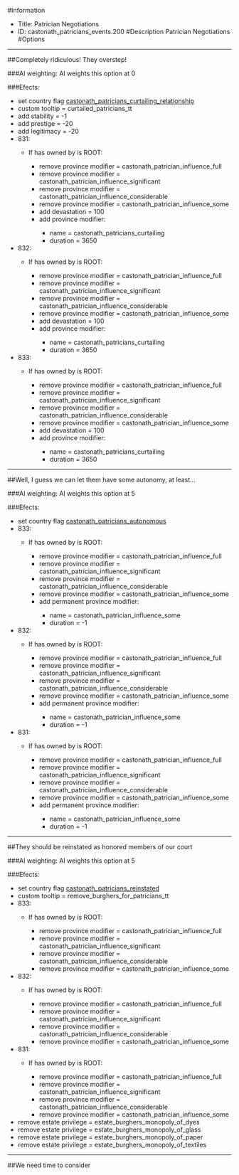 #Information
 - Title: Patrician Negotiations
 - ID: castonath_patricians_events.200
#Description
Patrician Negotiations
#Options

___
##Completely ridiculous! They overstep!

###AI weighting:
AI weights this option at 0


###Efects:<ul><li>set country flag [castonath_patricians_curtailing_relationship](../flags/castonath_patricians_curtailing_relationship.md)</li><li>custom tooltip = curtailed_patricians_tt</li><li>add stability = -1</li><li>add prestige = -20</li><li>add legitimacy = -20</li><li>831:</li><ul><li>If has owned by is ROOT:</li><ul><li>remove province modifier = castonath_patrician_influence_full</li><li>remove province modifier = castonath_patrician_influence_significant</li><li>remove province modifier = castonath_patrician_influence_considerable</li><li>remove province modifier = castonath_patrician_influence_some</li><li>add devastation = 100</li><li>add province modifier:</li><ul><li>name = castonath_patricians_curtailing</li><li>duration = 3650</li></ul></ul></ul><li>832:</li><ul><li>If has owned by is ROOT:</li><ul><li>remove province modifier = castonath_patrician_influence_full</li><li>remove province modifier = castonath_patrician_influence_significant</li><li>remove province modifier = castonath_patrician_influence_considerable</li><li>remove province modifier = castonath_patrician_influence_some</li><li>add devastation = 100</li><li>add province modifier:</li><ul><li>name = castonath_patricians_curtailing</li><li>duration = 3650</li></ul></ul></ul><li>833:</li><ul><li>If has owned by is ROOT:</li><ul><li>remove province modifier = castonath_patrician_influence_full</li><li>remove province modifier = castonath_patrician_influence_significant</li><li>remove province modifier = castonath_patrician_influence_considerable</li><li>remove province modifier = castonath_patrician_influence_some</li><li>add devastation = 100</li><li>add province modifier:</li><ul><li>name = castonath_patricians_curtailing</li><li>duration = 3650</li></ul></ul></ul></ul>

___
##Well, I guess we can let them have some autonomy, at least...

###AI weighting:
AI weights this option at 5


###Efects:<ul><li>set country flag [castonath_patricians_autonomous](../flags/castonath_patricians_autonomous.md)</li><li>833:</li><ul><li>If has owned by is ROOT:</li><ul><li>remove province modifier = castonath_patrician_influence_full</li><li>remove province modifier = castonath_patrician_influence_significant</li><li>remove province modifier = castonath_patrician_influence_considerable</li><li>remove province modifier = castonath_patrician_influence_some</li><li>add permanent province modifier:</li><ul><li>name = castonath_patrician_influence_some</li><li>duration = -1</li></ul></ul></ul><li>832:</li><ul><li>If has owned by is ROOT:</li><ul><li>remove province modifier = castonath_patrician_influence_full</li><li>remove province modifier = castonath_patrician_influence_significant</li><li>remove province modifier = castonath_patrician_influence_considerable</li><li>remove province modifier = castonath_patrician_influence_some</li><li>add permanent province modifier:</li><ul><li>name = castonath_patrician_influence_some</li><li>duration = -1</li></ul></ul></ul><li>831:</li><ul><li>If has owned by is ROOT:</li><ul><li>remove province modifier = castonath_patrician_influence_full</li><li>remove province modifier = castonath_patrician_influence_significant</li><li>remove province modifier = castonath_patrician_influence_considerable</li><li>remove province modifier = castonath_patrician_influence_some</li><li>add permanent province modifier:</li><ul><li>name = castonath_patrician_influence_some</li><li>duration = -1</li></ul></ul></ul></ul>

___
##They should be reinstated as honored members of our court

###AI weighting:
AI weights this option at 5


###Efects:<ul><li>set country flag [castonath_patricians_reinstated](../flags/castonath_patricians_reinstated.md)</li><li>custom tooltip = remove_burghers_for_patricians_tt</li><li>833:</li><ul><li>If has owned by is ROOT:</li><ul><li>remove province modifier = castonath_patrician_influence_full</li><li>remove province modifier = castonath_patrician_influence_significant</li><li>remove province modifier = castonath_patrician_influence_considerable</li><li>remove province modifier = castonath_patrician_influence_some</li></ul></ul><li>832:</li><ul><li>If has owned by is ROOT:</li><ul><li>remove province modifier = castonath_patrician_influence_full</li><li>remove province modifier = castonath_patrician_influence_significant</li><li>remove province modifier = castonath_patrician_influence_considerable</li><li>remove province modifier = castonath_patrician_influence_some</li></ul></ul><li>831:</li><ul><li>If has owned by is ROOT:</li><ul><li>remove province modifier = castonath_patrician_influence_full</li><li>remove province modifier = castonath_patrician_influence_significant</li><li>remove province modifier = castonath_patrician_influence_considerable</li><li>remove province modifier = castonath_patrician_influence_some</li></ul></ul><li>remove estate privilege = estate_burghers_monopoly_of_dyes</li><li>remove estate privilege = estate_burghers_monopoly_of_glass</li><li>remove estate privilege = estate_burghers_monopoly_of_paper</li><li>remove estate privilege = estate_burghers_monopoly_of_textiles</li></ul>

___
##We need time to consider

